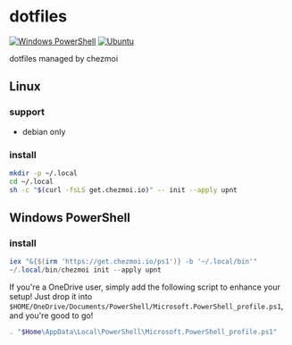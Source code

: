 # dotfiles

[![Windows PowerShell](https://github.com/upnt/dotfiles/actions/workflows/windows-installation.yml/badge.svg)](https://github.com/upnt/dotfiles/actions/workflows/windows-installation.yml)
[![Ubuntu](https://github.com/upnt/dotfiles/actions/workflows/ubuntu-installation.yml/badge.svg)](https://github.com/upnt/dotfiles/actions/workflows/ubuntu-installation.yml)

dotfiles managed by chezmoi

## Linux

### support

- debian only

### install

```bash
mkdir -p ~/.local
cd ~/.local
sh -c "$(curl -fsLS get.chezmoi.io)" -- init --apply upnt
```

## Windows PowerShell

### install

```powershell
iex "&{$(irm 'https://get.chezmoi.io/ps1')} -b '~/.local/bin'"
~/.local/bin/chezmoi init --apply upnt
```

If you're a OneDrive user, simply add the following script to enhance your setup! Just drop it into `$HOME/OneDrive/Documents/PowerShell/Microsoft.PowerShell_profile.ps1`, and you're good to go!

```powershell:Microsoft.PowerShell_profile.ps1
. "$Home\AppData\Local\PowerShell\Microsoft.PowerShell_profile.ps1"
```
